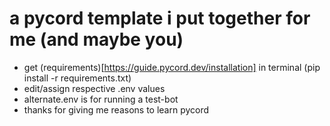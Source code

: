 # a pycord template i put together for me (and maybe you)
- get (requirements)[https://guide.pycord.dev/installation] in terminal (pip install -r requirements.txt)
- edit/assign respective .env values
- alternate.env is for running a test-bot
- thanks for giving me reasons to learn pycord
